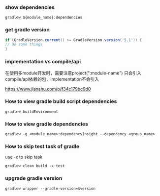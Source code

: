 
### show dependencies

```shell script
gradlew ${module_name}:dependencies
```

### get gradle version

```groovy
if (GradleVersion.current() >= GradleVersion.version('5.1')) {
// do some things
}
```

### implementation vs compile/api

在使用多module开发时，需要注意project(":module-name") 只会引入compile/api依赖的包，implementation不会引入

https://www.jianshu.com/p/f34c179bc9d0

### How to view gradle build script dependencies
```
gradlew buildEnvironment
```


### How to view gradle dependencies
```
gradlew -q <module_name>:dependencyInsight --dependency <group_name>
```

### How to skip test task of gradle

use -x to skip task

```
gradlew clean build -x test
```

### upgrade gradle version

```
gradlew wrapper --gradle-version=$version
```